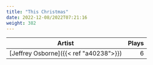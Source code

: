 ```yaml
---
title: "This Christmas"
date: 2022-12-08/2022T07:21:16
weight: 382
---
```




 Artist | Plays 
----- | -----:
[Jeffrey Osborne]({{< ref "a40238">}}) | 6
